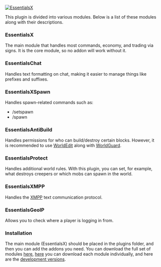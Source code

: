 [![EssentialsX](https://i.imgur.com/CP4SZpB.png)](https://essentialsx.cf/)

This plugin is divided into various modules. Below is a list of these modules along with their descriptions.

### EssentialsX
The main module that handles most commands, economy, and trading via signs. It is the core module, so no addon will work without it.

### EssentialsChat
Handles text formatting on chat, making it easier to manage things like prefixes and suffixes.

### EssentialsXSpawn
Handles spawn-related commands such as:
* /setspawn
* /spawn

### EssentialsAntiBuild
Handles permissions for who can build/destroy certain blocks. However, it is recommended to use [WorldEdit](https://dev.bukkit.org/projects/worldedit) along with [WorldGuard](https://dev.bukkit.org/projects/worldguard).

### EssentialsProtect
Handles additional world rules. With this plugin, you can set, for example, what destroys creepers or which mobs can spawn in the world.

### EssentialsXMPP
Handles the [XMPP](https://en.wikipedia.org/wiki/Extensible_Messaging_and_Presence_Protocol) text communication protocol.

### EssentialsGeoIP
Allows you to check where a player is logging in from.

### Installation
The main module (EssentialsX) should be placed in the plugins folder, and then you can add the addons you need. You can download the full set of modules [here](https://www.spigotmc.org/resources/essentialsx.9089), [here](https://essentialsx.cf/downloads.html) you can download each module individually, and here are the [development versions](https://ci.ender.zone/job/EssentialsX).
